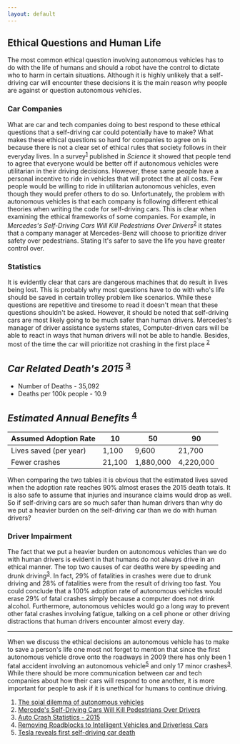 ```yaml
---
layout: default
---
```


## Ethical Questions and Human Life

The most common ethical question involving autonomous vehicles has to do with the life of humans and should a robot have the control to dictate who to harm in certain situations. Although it is highly unlikely that a self-driving car will encounter these decisions it is the main reason why people are against or question autonomous vehicles. 

### Car Companies

What are car and tech companies doing to best respond to these ethical questions that a self-driving car could potentially have to make? What makes these ethical questions so hard for companies to agree on is because there is not a clear set of ethical rules that society follows in their everyday lives.  In a survey<sup>[1](http://science.sciencemag.org/content/352/6293/1573)</sup> published in _Science_ it showed that people tend to agree that everyone would be better off if autonomous vehicles were utilitarian in their driving decisions. However, these same people have a personal incentive to ride in vehicles that will protect the at all costs. Few people would be willing to ride in utilitarian autonomous vehicles, even though they would prefer others to do so. Unfortunately, the problem with autonomous vehicles is that each company is following different ethical theories when writing the code for self-driving cars. 
This is clear when examining the ethical frameworks of some companies. For example, in _Mercedes's Self-Driving Cars Will Kill Pedestrians Over Drivers_<sup>[2](https://www.inverse.com/article/22204-mercedes-benz-self-driving-cars-ai-ethics)</sup> it states that a company manager at Mercedes-Benz will choose to prioritize driver safety over pedestrians. Stating It's safer to save the life you have greater control over.

### Statistics

It is evidently clear that cars are dangerous machines that do result in lives being lost. This is probably why most questions have to do with who's life should be saved in certain trolley problem like scenarios. While these questions are repetitive and tiresome to read it doesn't mean that these questions shouldn't be asked. However, it should be noted that self-driving cars are most likely going to be much safer than human drivers. Mercedes's manager of driver assistance systems states, Computer-driven cars will be able to react in ways that human drivers will not be able to handle. Besides, most of the time the car will prioritize not crashing in the first place <sup>[2](https://www.inverse.com/article/22204-mercedes-benz-self-driving-cars-ai-ethics)</sup>

*Car Related Death's 2015* <sup>[3](http://www.iii.org/issue-update/auto-crashes)</sup>  
--- 

* Number of Deaths - 35,092  
* Deaths per 100k people - 10.9  

*Estimated Annual Benefits* <sup>[4](https://asp.mercatus.org/system/files/Thierer-Intelligent-Vehicles.pdf)</sup>  
---

| Assumed Adoption Rate | 10 | 50 | 90 |
| --------------------- | --- | --- | --- |
| Lives saved (per year) | 1,100 | 9,600 | 21,700 |
| Fewer crashes | 21,100 | 1,880,000 | 4,220,000 |

When comparing the two tables it is obvious that the estimated lives saved when the adoption rate reaches 90% almost erases the 2015 death totals. It is also safe to assume that injuries and insurance claims would drop as well. So if self-driving cars are so much safer than human drivers than why do we put a heavier burden on the self-driving car than we do with human drivers?

### Driver Impairment

The fact that we put a heavier burden on autonomous vehicles than we do with human drivers is evident in that humans do not always drive in an ethical manner. The top two causes of car deaths were by speeding and drunk driving<sup>[3](http://www.iii.org/issue-update/auto-crashes)</sup>. In fact, 29% of fatalities in crashes were due to drunk driving and 28% of fatalities were from the result of driving too fast. You could conclude that a 100% adoption rate of autonomous vehicles would erase 29% of fatal crashes simply because a computer does not drink alcohol. Furthermore, autonomous vehicles would go a long way to prevent other fatal crashes involving fatigue, talking on a cell phone or other driving distractions that human drivers encounter almost every day.
  
---
When we discuss the ethical decisions an autonomous vehicle has to make to save a person's life one most not forget to mention that since the first autonomous vehicle drove onto the roadways in 2009 there has only been 1 fatal accident involving an autonomous vehicle<sup>[5](https://www.ft.com/content/013d6f46-3f12-11e6-9f2c-36b487ebd80a)</sup> and only 17 minor crashes<sup>[3](http://www.iii.org/issue-update/auto-crashes)</sup>. While there should be more communication between car and tech companies about how their cars will respond to one another, it is more important for people to ask if it is unethical for humans to continue driving.


1. [The soial dilemma of autonomous vehicles](http://science.sciencemag.org/content/352/6293/1573)
2. [Mercede's Self-Driving Cars Will Kill Pedestrians Over Drivers](https://www.inverse.com/article/22204-mercedes-benz-self-driving-cars-ai-ethics)
3. [Auto Crash Statistics - 2015](http://www.iii.org/issue-update/auto-crashes)
4. [Removing Roadblocks to Intelligent Vehicles and Driverless Cars](https://asp.mercatus.org/system/files/Thierer-Intelligent-Vehicles.pdf)
5. [Tesla reveals first self-driving car death](https://www.ft.com/content/013d6f46-3f12-11e6-9f2c-36b487ebd80a) 


<!--
### Placeholder for life saving impact
[People Want Driverless Cars with Utilitarian Ethics, Unless They're a Passenger](http://spectrum.ieee.org/cars-that-think/transportation/self-driving/people-want-driverless-cars-with-utilitarian-ethics-unless-theyre-a-passenger#.WEM7zSIKcM8.link)

[Ethics Won't Be A Big Problem For Driverless Cars](http://www.forbes.com/sites/modeledbehavior/2015/09/13/ethics-wont-be-a-big-problem-for-driverless-cars/#36153b057229)

[The ethical dilemma of self-driving cars - Patrick Lin](http://ed.ted.com/lessons/the-ethical-dilemma-of-self-driving-cars-patrick-lin)

[Why Self-Driving Cars Must Be Programmed to Kill](https://www.technologyreview.com/s/542626/why-self-driving-cars-must-be-programmed-to-kill)

[Why Ethics Matters for Autonomous Cars](https://www.researchgate.net/publication/303480862_Why_Ethics_Matters_for_Autonomous_Cars)
-->
